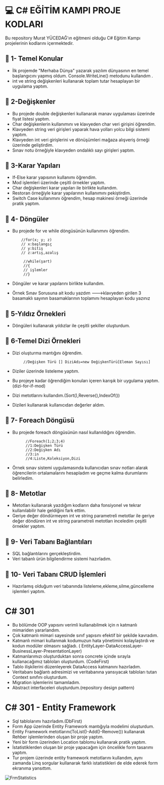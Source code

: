 # :computer: C# EĞİTİM KAMPI PROJE KODLARI
Bu repository Murat YÜCEDAĞ'ın eğitmeni olduğu C# Eğitim Kampı projelerinin kodlarını içermektedir.

 ## :mag_right: 1- Temel Konular
* İlk projemde "Merhaba Dünya" yazarak yazılım dünyasının en temel başlangıcını yapmış oldum.
Console.WriteLine() metodunu kullandım .</br>
* int ve string değişkenleri kullanarak toplam tutar hesaplayan bir uygulama yaptım.

 ## :mag_right: 2-Değişkenler
* Bu projede double değişkenleri kullanarak manav uygulaması üzerinde fiyat listesi yaptım. 
* Char değişkenlerin kullanımını ve klavyeden char veri girişini öğrendim.
* Klavyeden string veri girişleri yaparak hava yolları yolcu bilgi sistemi yaptım.
* Klavyeden int veri girişlerini ve dönüşümleri mağaza alışveriş örneği üzerinde geliştirdim.
* Sınav notu örneğiyle klavyeden ondalıklı sayı girişleri yaptım.

 ## :mag_right: 3-Karar Yapıları
 * If-Else karar yapısının kullanımı öğrendim.
 * Mod işlemleri üzerinde çeşitli örnekler yaptım.
 * Char değişkenleri karar yapıları ile birlikte kullandım.
 * Restoran örneğiyle karar yapılarının kullanımını pekiştirdim.
 * Switch Case kullanımını öğrendim, hesap makinesi örneği üzerinde pratik yaptım.
   
 ## :mag_right: 4- Döngüler
 * Bu projede for ve while döngüsünün kullanımını öğrendim.

           //for(x; y; z)
           // x:başlangıç
           // y:bitiş
           // z:artış,azalış
            
            //while(şart)
            //{
            // işlemler
            //}

 * Döngüler ve karar yapılarını birlikte kullandım.
 * Örnek Sınav Sorusuna ait kodu yazdım --->klavyeden girilen 3 basamaklı sayının basamaklarının toplamını hesaplayan kodu yazınız

 ## :mag_right: 5-Yıldız Örnekleri
 * Döngüleri kullanarak yıldızlar ile çeşitli şekiller oluşturdum.
   
 ## :mag_right: 6-Temel Dizi Örnekleri
 * Dizi oluşturma mantığını öğrendim.
   
            //Değişken Türü [] DiziAdı=new DeğişkenTürü[Eleman Sayısı]
 * Diziler üzerinde listeleme yaptım.
 * Bu projeye kadar öğrendiğim konuları içeren karışık bir uygulama yaptım.(dizi-for-if-mod)
 * Dizi metotlarını kullandım.(Sort(),Reverse(),IndexOf())
 * Dizileri kullanarak kullanıcıdan değerler aldım.
                
## :mag_right:  7- Foreach Döngüsü
* Bu projede foreach döngüsünün nasıl kullanıldığını öğrendim.
  
            //Foreach(1;2;3;4)
            //1:Değişken Türü
            //2:Değişken Adı
            //3:in
            //4:Liste,Koleksiyon,Dizi

* Örnek sınav sistemi uygulamasında kullanıcıdan sınav notları alarak öğrencilerin ortalamalarını hesapladım ve geçme kalma durumlarını belirledim.

 ## :mag_right:   8- Metotlar
* Metotları kullanarak yazdığım kodların daha fonsiyonel ve tekrar kullanılabilir hale geldiğini fark ettim.
* Geriye değer döndürmeyen int ve string parametreli metotlar ile geriye değer döndüren int ve string parametreli metotları inceledim çeşitli örnekler yaptım.

 ## :mag_right:   9- Veri Tabanı Bağlantıları
* SQL bağlantılarını gerçekleştirdim.
* Veri tabanlı ürün bilgilendirme sistemi hazırladım.
  
 ## :mag_right:   10- Veri Tabanı CRUD İşlemleri
 * Hazırlamış olduğum veri tabanında listeleme,ekleme,silme,güncelleme işlemleri yaptım.


#  C# 301 

* Bu bölümde OOP yapısını verimli kullanabilmek için n katmanlı mimariden yararlandım.
* Çok katmanlı mimari sayesinde sınıf yapısını efektif bir şekilde kavradım.
* Katmanlı mimari kullanmak kodumuzun hata yönetimini kolaylaştırdı ve kodun modüler olmasını sağladı. ( EntityLayer-DataAccessLayer-BusinessLayer-PresentationLayer)
* Katmanlarımızı oluşturduktan sonra concrete içinde sırayla kullanacağımız tabloları oluşturdum. (CodeFirst)
* Tablo ilişkilerini düzenleyerek DataAccess katmanını hazırladım.
* Veritabanı bağlantı adresimizi ve veritabanına yansıyacak tabloları tutan Context sınıfını oluşturdum.
* Migration işlemlerini tamamladım.
* Abstract interfaceleri oluşturdum.(repository design pattern)
  
# C# 301 - Entity Framework

* Sql tablolarımı hazırladım.(DbFirst)
* Form App üzerinde Entity Framework mantığıyla modelimi oluşturdum.
* Entity Framework metotlarını(ToList()-Add()-Remove()) kullanarak Rehber işlemlerinden oluşan bir proje yaptım.
* Yeni bir form üzerinden Location tablomu kullanarak pratik yaptım.
* İstatistiklerden oluşan bir proje yapacağım için öncelikle form tasarımı yaptım.
* Tur projem üzerinde entity framework metotlarını kullandım, aynı zamanda Linq sorgular kullanarak farklı istatistikleri de elde ederek form ekranıma yansıttım.

![FrmStatistics](https://github.com/user-attachments/assets/49f5ef7d-c46b-4c02-ad8d-f717413e706a)

      
